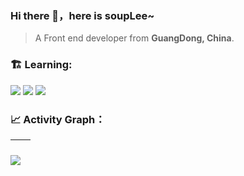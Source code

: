 ### Hi there 👋，here is soupLee~
> A Front end developer from **GuangDong, China**.

### 🏗️ Learning:

<code><img src="https://img.shields.io/badge/typescript-%23007ACC.svg?style=for-the-badge&logo=typescript&logoColor=white"/></code>
<code><img src="https://img.shields.io/badge/vuejs-%2335495e.svg?style=for-the-badge&logo=vuedotjs&logoColor=%234FC08D"/></code>
<code><img src="https://img.shields.io/badge/vite-%23646CFF.svg?style=for-the-badge&logo=vite&logoColor=white"/></code>

### 📈 Activity Graph：
| <img align="center" src="https://github-readme-stats.vercel.app/api?username=HnyLi&show_icons=true&theme=buefy&hide_border=true" alt="" /> | <img align="center" src="https://github-readme-stats.vercel.app/api/top-langs/?username=HnyLi&layout=compact&theme=buefy&hide_border=true" alt="" /> |
| ----------------------------------------------------------------------------------------------------------------------------------------------- | --------------------------------------------------------------------------------------------------------------------------------------------------------- |

![](https://activity-graph.herokuapp.com/graph?username=HnyLi&theme=react-dark)
